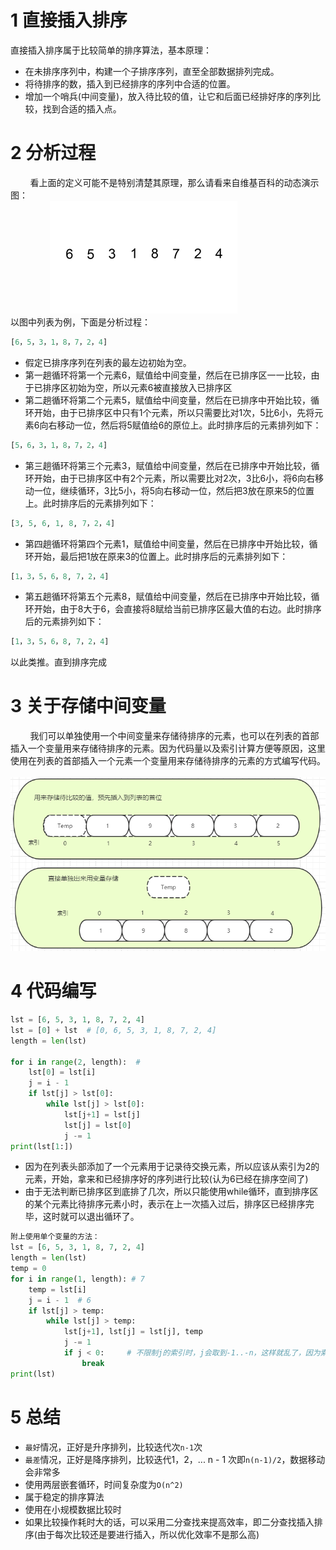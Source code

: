 # 1 直接插入排序
直接插入排序属于比较简单的排序算法，基本原理：
- 在未排序序列中，构建一个子排序序列，直至全部数据排列完成。
- 将待排序的数，插入到已经排序的序列中合适的位置。
- 增加一个哨兵(中间变量)，放入待比较的值，让它和后面已经排好序的序列比较，找到合适的插入点。

# 2 分析过程
&nbsp;&nbsp;&nbsp;&nbsp;&nbsp;&nbsp;&nbsp;&nbsp;看上面的定义可能不是特别清楚其原理，那么请看来自维基百科的动态演示图：  
&nbsp;&nbsp;&nbsp;&nbsp;&nbsp;&nbsp;&nbsp;&nbsp;&nbsp;&nbsp;&nbsp;&nbsp;&nbsp;&nbsp;&nbsp;&nbsp;![cr](photo/cr.gif)  
以图中列表为例，下面是分析过程：
```python
[6，5，3，1，8，7，2，4]
```
- 假定已排序序列在列表的最左边初始为空。
- 第一趟循环将第一个元素6，赋值给中间变量，然后在已排序区一一比较，由于已排序区初始为空，所以元素6被直接放入已排序区
- 第二趟循环将第二个元素5，赋值给中间变量，然后在已排序中开始比较，循环开始，由于已排序区中只有1个元素，所以只需要比对1次，5比6小，先将元素6向右移动一位，然后将5赋值给6的原位上。此时排序后的元素排列如下：
```python
[5，6，3，1，8，7，2，4]
```
- 第三趟循环将第三个元素3，赋值给中间变量，然后在已排序中开始比较，循环开始，由于已排序区中有2个元素，所以需要比对2次，3比6小，将6向右移动一位，继续循环，3比5小，将5向右移动一位，然后把3放在原来5的位置上。此时排序后的元素排列如下：
```python
[3, 5, 6, 1, 8, 7，2，4]
```
- 第四趟循环将第四个元素1，赋值给中间变量，然后在已排序中开始比较，循环开始，最后把1放在原来3的位置上。此时排序后的元素排列如下：
```python
[1，3，5，6，8, 7，2，4]
```
- 第五趟循环将第五个元素8，赋值给中间变量，然后在已排序中开始比较，循环开始，由于8大于6，会直接将8赋给当前已排序区最大值的右边。此时排序后的元素排列如下：
```python
[1，3，5，6，8, 7，2，4]
```
以此类推。直到排序完成
# 3 关于存储中间变量
&nbsp;&nbsp;&nbsp;&nbsp;&nbsp;&nbsp;&nbsp;&nbsp;我们可以单独使用一个中间变量来存储待排序的元素，也可以在列表的首部插入一个变量用来存储待排序的元素。因为代码量以及索引计算方便等原因，这里使用在列表的首部插入一个元素一个变量用来存储待排序的元素的方式编写代码。  
&nbsp;&nbsp;&nbsp;&nbsp;&nbsp;&nbsp;&nbsp;&nbsp;&nbsp;&nbsp;&nbsp;&nbsp;&nbsp;&nbsp;&nbsp;&nbsp;![sort-1](photo/crsort.png)
# 4 代码编写
```python
lst = [6, 5, 3, 1, 8, 7, 2, 4]
lst = [0] + lst  # [0, 6, 5, 3, 1, 8, 7, 2, 4]
length = len(lst)

for i in range(2, length):  #
    lst[0] = lst[i]
    j = i - 1
    if lst[j] > lst[0]:
        while lst[j] > lst[0]:
            lst[j+1] = lst[j]
            lst[j] = lst[0]
            j -= 1
print(lst[1:])
```
- 因为在列表头部添加了一个元素用于记录待交换元素，所以应该从索引为2的元素，开始，拿来和已经排序好的序列进行比较(认为6已经在排序空间了)
- 由于无法判断已排序区到底排了几次，所以只能使用while循环，直到排序区的某个元素比待排序元素小时，表示在上一次插入过后，排序区已经排序完毕，这时就可以退出循环了。
```python
附上使用单个变量的方法：
lst = [6, 5, 3, 1, 8, 7, 2, 4]
length = len(lst)
temp = 0
for i in range(1, length): # 7
    temp = lst[i]
    j = i - 1  # 6
    if lst[j] > temp:
        while lst[j] > temp:
            lst[j+1], lst[j] = lst[j], temp
            j -= 1
            if j < 0:     # 不限制j的索引时，j会取到-1..-n，这样就乱了，因为索引为-1的元素，还没有被排序
                break
print(lst)
```
# 5 总结
- `最好`情况，正好是升序排列，比较迭代次`n-1`次
- `最差`情况，正好是降序排列，比较迭代1，2，... n - 1 次即`n(n-1)/2`，数据移动会非常多
- 使用两层嵌套循环，时间复杂度为`O(n^2)`
- 属于稳定的排序算法
- 使用在小规模数据比较时
- 如果比较操作耗时大的话，可以采用二分查找来提高效率，即二分查找插入排序(由于每次比较还是要进行插入，所以优化效率不是那么高)